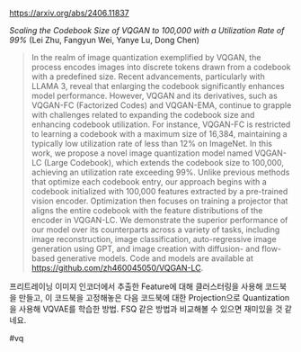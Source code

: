 https://arxiv.org/abs/2406.11837

*Scaling the Codebook Size of VQGAN to 100,000 with a Utilization Rate of 99%* (Lei Zhu, Fangyun Wei, Yanye Lu, Dong Chen)

> In the realm of image quantization exemplified by VQGAN, the process encodes images into discrete tokens drawn from a codebook with a predefined size. Recent advancements, particularly with LLAMA 3, reveal that enlarging the codebook significantly enhances model performance. However, VQGAN and its derivatives, such as VQGAN-FC (Factorized Codes) and VQGAN-EMA, continue to grapple with challenges related to expanding the codebook size and enhancing codebook utilization. For instance, VQGAN-FC is restricted to learning a codebook with a maximum size of 16,384, maintaining a typically low utilization rate of less than 12% on ImageNet. In this work, we propose a novel image quantization model named VQGAN-LC (Large Codebook), which extends the codebook size to 100,000, achieving an utilization rate exceeding 99%. Unlike previous methods that optimize each codebook entry, our approach begins with a codebook initialized with 100,000 features extracted by a pre-trained vision encoder. Optimization then focuses on training a projector that aligns the entire codebook with the feature distributions of the encoder in VQGAN-LC. We demonstrate the superior performance of our model over its counterparts across a variety of tasks, including image reconstruction, image classification, auto-regressive image generation using GPT, and image creation with diffusion- and flow-based generative models. Code and models are available at https://github.com/zh460045050/VQGAN-LC.

프리트레이닝 이미지 인코더에서 추출한 Feature에 대해 클러스터링을 사용해 코드북을 만들고, 이 코드북을 고정해놓은 다음 코드북에 대한 Projection으로 Quantization을 사용해 VQVAE를 학습한 방법. FSQ 같은 방법과 비교해볼 수 있으면 재미있을 것 같네요.

#vq 